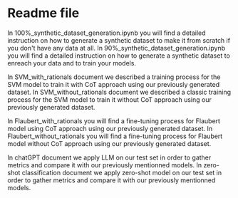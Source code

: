 # Readme file

In 100%_synthetic_dataset_generation.ipynb you will find a detailed instruction on how to generate a synthetic dataset to make it from scratch if you don't have any data at all.
In 90%_synthetic_dataset_generation.ipynb you will find a detailed instruction on how to generate a synthetic dataset to enreach your data and to train your models.

In SVM_with_rationals document we described a training process for the SVM model to train it with CoT approach using our previously generated dataset.
In SVM_without_rationals document we described a classic training process for the SVM model to train it without CoT approach using our previously generated dataset.

In Flaubert_with_rationals you will find a fine-tuning process for Flaubert model using CoT approach using our previously generated dataset.
In Flaubert_without_rationals you will find a fine-tuning process for Flaubert model without CoT approach using our previously generated dataset.

In chatGPT document we apply LLM on our test set in order to gather metrics and compare it with our previously mentionned models.
In zero-shot classification document we apply zero-shot model on our test set in order to gather metrics and compare it with our previously mentionned models.
